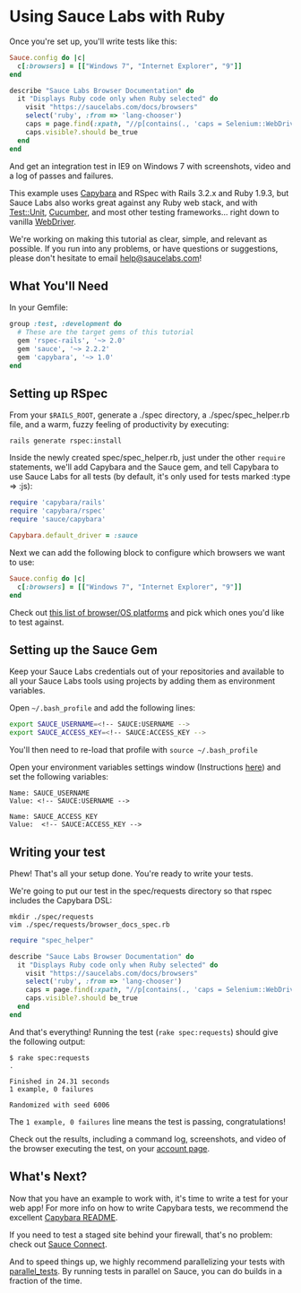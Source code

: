 Using Sauce Labs with Ruby
============

Once you're set up, you'll write tests like this:

```ruby
Sauce.config do |c|
  c[:browsers] = [["Windows 7", "Internet Explorer", "9"]]
end

describe "Sauce Labs Browser Documentation" do
  it "Displays Ruby code only when Ruby selected" do
    visit "https://saucelabs.com/docs/browsers"
    select('ruby', :from => 'lang-chooser')
    caps = page.find(:xpath, "//p[contains(., 'caps = Selenium::WebDriver::Remote::Capabilities')]")
    caps.visible?.should be_true
  end
end
```

And get an integration test in IE9 on Windows 7 with screenshots, video and a log of passes and failures.

This example uses [Capybara](http://jnicklas.github.com/capybara/) and RSpec with Rails 3.2.x and Ruby 1.9.3, but Sauce Labs also works great against any Ruby web stack, and with [Test::Unit](https://saucelabs.com/docs/ondemand/getting-started/env/ruby/se2/mac), [Cucumber](http://cukes.info/), and most other testing frameworks... right down to vanilla [WebDriver](http://code.google.com/p/selenium/wiki/RubyBindings).

We're working on making this tutorial as clear, simple, and relevant
as possible. If you run into any problems, or have questions or
suggestions, please don't hesitate to email help@saucelabs.com!

What You'll Need
----------------

In your Gemfile:

```ruby
group :test, :development do
  # These are the target gems of this tutorial
  gem 'rspec-rails', '~> 2.0'
  gem 'sauce', '~> 2.2.2'
  gem 'capybara', '~> 1.0'
end
```

Setting up RSpec
-----------

From your `$RAILS_ROOT`, generate a ./spec directory, a ./spec/spec_helper.rb file, and a warm, fuzzy feeling of productivity by executing:

    rails generate rspec:install

Inside the newly created spec/spec_helper.rb, just under the other `require` statements, we'll add Capybara and the Sauce gem, and tell Capybara to use Sauce Labs for all tests (by default, it's only used for tests marked :type => :js):

```ruby
require 'capybara/rails'
require 'capybara/rspec'
require 'sauce/capybara'

Capybara.default_driver = :sauce
```

Next we can add the following block to configure which browsers we want to use:

```ruby
Sauce.config do |c|
  c[:browsers] = [["Windows 7", "Internet Explorer", "9"]]
end
```

Check out [this list of browser/OS platforms](http://saucelabs.com/docs/browsers) and pick which ones you'd like to test against.

Setting up the Sauce Gem
-------------------------

<!-- SAUCE:LOGIN -->

Keep your Sauce Labs credentials out of your repositories and available to all your Sauce Labs tools using projects by adding them as environment variables.

<!-- SAUCE:BEGIN_PLATFORM:MAC|LINUX -->

Open `~/.bash_profile` and add the following lines:

```bash
export SAUCE_USERNAME=<!-- SAUCE:USERNAME -->
export SAUCE_ACCESS_KEY=<!-- SAUCE:ACCESS_KEY -->
```

You'll then need to re-load that profile with `source ~/.bash_profile`
<!-- SAUCE:END_PLATFORM -->
<!-- SAUCE:BEGIN_PLATFORM:WIN -->
Open your environment variables settings window (Instructions [here](http://www.itechtalk.com/thread3595.html)) and set the following variables:

    Name: SAUCE_USERNAME
    Value: <!-- SAUCE:USERNAME -->

    Name: SAUCE_ACCESS_KEY
    Value:  <!-- SAUCE:ACCESS_KEY -->
<!-- SAUCE:END_PLATFORM -->

Writing your test
-----------------

Phew!  That's all your setup done.  You're ready to write your tests.

We're going to put our test in the spec/requests directory so that rspec includes the Capybara DSL:

    mkdir ./spec/requests
    vim ./spec/requests/browser_docs_spec.rb

```ruby
require "spec_helper"

describe "Sauce Labs Browser Documentation" do
  it "Displays Ruby code only when Ruby selected" do
    visit "https://saucelabs.com/docs/browsers"
    select('ruby', :from => 'lang-chooser')
    caps = page.find(:xpath, "//p[contains(., 'caps = Selenium::WebDriver::Remote::Capabilities')]")
    caps.visible?.should be_true
  end
end
```

And that's everything!  Running the test (`rake spec:requests`) should give the following output:

    $ rake spec:requests
    .

    Finished in 24.31 seconds
    1 example, 0 failures

    Randomized with seed 6006

The `1 example, 0 failures` line means the test is passing, congratulations!

Check out the results, including a command log, screenshots, and video of the browser executing the test, on your [account page](https://saucelabs.com/account).

What's Next?
------------

Now that you have an example to work with, it's time to write a test for your web app! For more info on how to write Capybara tests, we recommend the excellent [Capybara README](https://github.com/jnicklas/capybara).

If you need to test a staged site behind your firewall, that's no problem: check out [Sauce Connect](http://saucelabs.com/docs/connect).

And to speed things up, we highly recommend parallelizing your tests with [parallel_tests](https://github.com/grosser/parallel_tests). By running tests in parallel on Sauce, you can do builds in a fraction of the time.

<!-- SAUCE:INCLUDE:get-support -->
